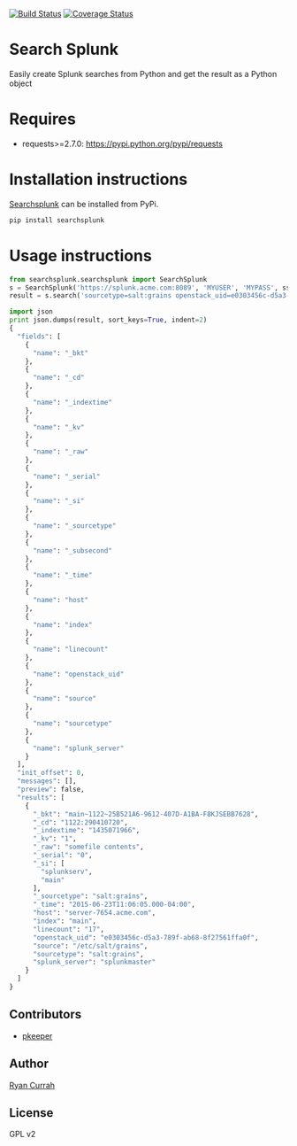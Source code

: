 [![Build Status](https://travis-ci.org/ryancurrah/searchsplunk.svg?branch=master)](https://travis-ci.org/ryancurrah/searchsplunk) [![Coverage Status](https://coveralls.io/repos/github/ryancurrah/searchsplunk/badge.svg?branch=master)](https://coveralls.io/github/ryancurrah/searchsplunk?branch=master)


# Search Splunk

Easily create Splunk searches from Python and get the result as a Python object

# Requires

- requests>=2.7.0: https://pypi.python.org/pypi/requests

# Installation instructions

[Searchsplunk](https://pypi.python.org/pypi/searchsplunk) can be installed from PyPi.

```bash
pip install searchsplunk
```

# Usage instructions

```python
from searchsplunk.searchsplunk import SearchSplunk
s = SearchSplunk('https://splunk.acme.com:8089', 'MYUSER', 'MYPASS', ssl_verify=True)
result = s.search('sourcetype=salt:grains openstack_uid=e0303456c-d5a3-789f-ab68-8f27561ffa0f | dedup openstack_uid')

import json
print json.dumps(result, sort_keys=True, indent=2)
{
  "fields": [
    {
      "name": "_bkt"
    },
    {
      "name": "_cd"
    },
    {
      "name": "_indextime"
    },
    {
      "name": "_kv"
    },
    {
      "name": "_raw"
    },
    {
      "name": "_serial"
    },
    {
      "name": "_si"
    },
    {
      "name": "_sourcetype"
    },
    {
      "name": "_subsecond"
    },
    {
      "name": "_time"
    },
    {
      "name": "host"
    },
    {
      "name": "index"
    },
    {
      "name": "linecount"
    },
    {
      "name": "openstack_uid"
    },
    {
      "name": "source"
    },
    {
      "name": "sourcetype"
    },
    {
      "name": "splunk_server"
    }
  ],
  "init_offset": 0,
  "messages": [],
  "preview": false,
  "results": [
    {
      "_bkt": "main~1122~25B521A6-9612-407D-A1BA-F8KJSEBB7628",
      "_cd": "1122:290410720",
      "_indextime": "1435071966",
      "_kv": "1",
      "_raw": "somefile contents",
      "_serial": "0",
      "_si": [
        "splunkserv",
        "main"
      ],
      "_sourcetype": "salt:grains",
      "_time": "2015-06-23T11:06:05.000-04:00",
      "host": "server-7654.acme.com",
      "index": "main",
      "linecount": "17",
      "openstack_uid": "e0303456c-d5a3-789f-ab68-8f27561ffa0f",
      "source": "/etc/salt/grains",
      "sourcetype": "salt:grains",
      "splunk_server": "splunkmaster"
    }
  ]
}
```

## Contributors

  - [pkeeper](https://github.com/pkeeper)

## Author

[Ryan Currah](ryan@currah.ca)

## License

GPL v2
